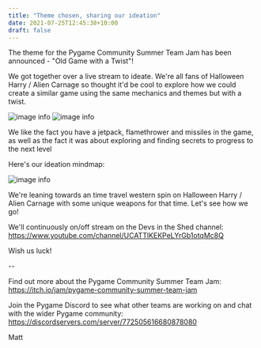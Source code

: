 ```yaml
---
title: "Theme chosen, sharing our ideation"
date: 2021-07-25T12:45:38+10:00
draft: false
---
```


The theme for the Pygame Community Summer Team Jam has been announced - "Old Game with a Twist"!

We got together over a live stream to ideate. We're all fans of Halloween Harry / Alien Carnage so thought it'd be cool to explore how we could create a similar game using the same mechanics and themes but with a twist.

![image info](https://devshed-blog-images.s3.ap-southeast-2.amazonaws.com/hharry00.jpg) 
![image info](https://devshed-blog-images.s3.ap-southeast-2.amazonaws.com/hharry01.jpg)

We like the fact you have a jetpack, flamethrower and missiles in the game, as well as the fact it was about exploring and finding secrets to progress to the next level

Here's our ideation mindmap:

![image info](https://devshed-blog-images.s3.ap-southeast-2.amazonaws.com/ideation.png)

We're leaning towards an time travel western spin on Halloween Harry / Alien Carnage with some unique weapons for that time. Let's see how we go!

We'll continuously on/off stream on the Devs in the Shed channel: https://www.youtube.com/channel/UCATTlKEKPeLYrGb1otqMc8Q

Wish us luck!

--

Find out more about the Pygame Community Summer Team Jam: https://itch.io/jam/pygame-community-summer-team-jam

Join the Pygame Discord to see what other teams are working on and chat with the wider Pygame community: https://discordservers.com/server/772505616680878080

Matt